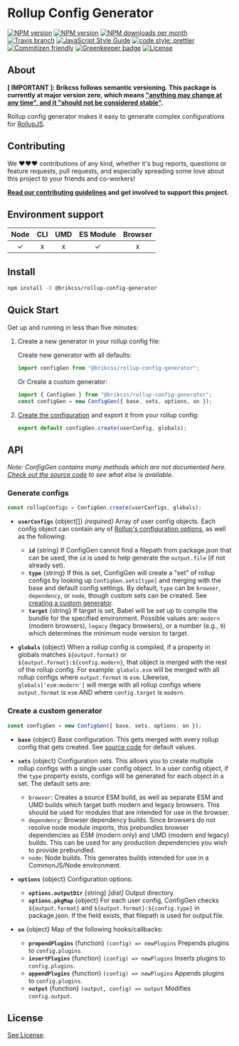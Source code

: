 # Rollup Config Generator

<!-- Shields. -->
<p>
    <!-- NPM version. -->
    <a href="https://www.npmjs.com/package/@brikcss/rollup-config-generator"><img alt="NPM version" src="https://img.shields.io/npm/v/@brikcss/rollup-config-generator.svg?style=flat-square"></a>
    <!-- NPM tag version. -->
    <a href="https://www.npmjs.com/package/@brikcss/rollup-config-generator"><img alt="NPM version" src="https://img.shields.io/npm/v/@brikcss/rollup-config-generator/next.svg?style=flat-square"></a>
    <!-- NPM downloads/month. -->
    <a href="https://www.npmjs.com/package/@brikcss/rollup-config-generator"><img alt="NPM downloads per month" src="https://img.shields.io/npm/dm/@brikcss/rollup-config-generator.svg?style=flat-square"></a>
    <!-- Travis branch. -->
    <a href="https://github.com/brikcss/rollup-config-generator/tree/master"><img alt="Travis branch" src="https://img.shields.io/travis/rust-lang/rust/master.svg?style=flat-square&label=master"></a>
    <!-- Codacy. -->
    <!-- <a href="https://www.codacy.com"><img alt="Codacy code quality" src="https://img.shields.io/codacy/grade/<enter token here>/master.svg?style=flat-square"></a> -->
    <!-- <a href="https://www.codacy.com"><img alt="Codacy code coverage" src="https://img.shields.io/codacy/coverage/<enter token here>/master.svg?style=flat-square"></a> -->
    <!-- Coveralls -->
    <!-- <a href='https://coveralls.io/github/brikcss/rollup-config-generator?branch=master'><img src='https://img.shields.io/coveralls/github/brikcss/rollup-config-generator/master.svg?style=flat-square' alt='Coverage Status' /></a> -->
    <!-- JS Standard style. -->
    <a href="https://standardjs.com"><img alt="JavaScript Style Guide" src="https://img.shields.io/badge/code_style-standard-brightgreen.svg?style=flat-square"></a>
    <!-- Prettier code style. -->
    <a href="https://prettier.io/"><img alt="code style: prettier" src="https://img.shields.io/badge/code_style-prettier-ff69b4.svg?style=flat-square"></a>
    <!-- Semantic release. -->
    <!-- <a href="https://github.com/semantic-release/semantic-release"><img alt="semantic release" src="https://img.shields.io/badge/%20%20%F0%9F%93%A6%F0%9F%9A%80-semantic--release-e10079.svg?style=flat-square"></a> -->
    <!-- Commitizen friendly. -->
    <a href="http://commitizen.github.io/cz-cli/"><img alt="Commitizen friendly" src="https://img.shields.io/badge/commitizen-friendly-brightgreen.svg?style=flat-square"></a>
    <!-- Greenkeeper. -->
    <a href="https://greenkeeper.io/"><img src="https://badges.greenkeeper.io/brikcss/rollup-config-generator.svg?style=flat-square" alt="Greenkeeper badge"></a>
    <!-- MIT License. -->
    <a href="LICENSE.md"><img alt="License" src="https://img.shields.io/npm/l/express.svg?style=flat-square"></a>
</p>

## About

<strong>\[ IMPORTANT \]: Brikcss follows semantic versioning. This package is currently at major version zero, which means <a href="https://semver.org/#spec-item-4" target="_blank">"anything may change at any time", and it "should not be considered stable"</a>.</strong>

Rollup config generator makes it easy to generate complex configurations for [RollupJS](https://rollupjs.org).

## Contributing

We ❤️❤️❤️ contributions of any kind, whether it's bug reports, questions or feature requests, pull requests, and especially spreading some love about this project to your friends and co-workers!

**[Read our contributing guidelines](./CONTRIBUTING.md) and get involved to support this project.**

## Environment support

| Node | CLI | UMD | ES Module | Browser |
| :--: | :-: | :-: | :-------: | :-----: |
|  ✓   |  x  |  x  |     ✓     |    x    |

## Install

```bash
npm install -D @brikcss/rollup-config-generator
```

## Quick Start

Get up and running in less than five minutes:

1.  Create a new generator in your rollup config file:

    Create new generator with all defaults:

    ```js
    import configGen from "@brikcss/rollup-config-generator";
    ```

    Or Create a custom generator:

    ```js
    import { ConfigGen } from "@brikcss/rollup-config-generator";
    const configGen = new ConfigGen({ base, sets, options, on });
    ```

2.  [Create the configuration](#generate-configs) and export it from your rollup config:

    ```js
    export default configGen.create(userConfig, globals);
    ```

## API

_Note: ConfigGen contains many methods which are not documented here. [Check out the source code](./src/rollup-config-generator.js) to see what else is available._

### Generate configs

```js
const rollupConfigs = ConfigGen.create(userConfigs, globals);
```

-   **`userConfigs`** \{object[]\} _(required)_ Array of user config objects. Each config object can contain any of [Rollup's configuration options](https://rollupjs.org/guide/en/#big-list-of-options), as well as the following:

    -   **`id`** \{string\} If ConfigGen cannot find a filepath from package.json that can be used, the `id` is used to help generate the `output.file` (if not already set).
    -   **`type`** \{string\} If this is set, ConfigGen will create a "set" of rollup configs by looking up `ConfigGen.sets[type]` and merging with the base and default config settings. By default, `type` can be `browser`, `dependency`, or `node`, though custom sets can be created. See [creating a custom generator](#create-a-custom-generator).
    -   **`target`** \{string\} If target is set, Babel will be set up to compile the bundle for the specified environment. Possible values are: `modern` (modern browsers), `legacy` (legacy browsers), or a number (e.g., `9`) which determines the minimum node version to target.

-   **`globals`** \{object\} When a rollup config is compiled, if a property in globals matches `${output.format}` or `${output.format}:${config.modern}`, that object is merged with the rest of the rollup config. For example: `globals.esm` will be merged with all rollup configs where `output.format` is `esm`. Likewise, `globals['esm:modern']` will merge with all rollup configs where `output.format` is `esm` AND where `config.target` is `modern`.

### Create a custom generator

```js
const configGen = new ConfigGen({ base, sets, options, on });
```

-   **`base`** \{object\} Base configuration. This gets merged with every rollup config that gets created. See [source code](./src/rollup-config-generator.js) for default values.
-   **`sets`** \{object\} Configuration sets. This allows you to create multiple rollup configs with a single user config object. In a user config object, if the `type` property exists, configs will be generated for each object in a set. The default sets are:

    -   `browser`: Creates a source ESM build, as well as separate ESM and UMD builds which target both modern and legacy browsers. This should be used for modules that are intended for use in the browser.
    -   `dependency`: Browser dependency builds. Since browsers do not resolve node module imports, this prebundles browser dependencies as ESM (modern only) and UMD (modern and legacy) builds. This can be used for any production dependencies you wish to provide prebundled.
    -   `node`: Node builds. This generates builds intended for use in a CommonJS/Node environment.

-   **`options`** \{object\} Configuration options:

    -   **`options.outputDir`** \{string\} _[dist]_ Output directory.
    -   **`options.pkgMap`** \{object\} For each user config, ConfigGen checks `${output.format}` and `${output.format}:${config.type}` in package.json. If the field exists, that filepath is used for output.file.

-   **`on`** \{object\} Map of the following hooks/callbacks:

    -   **`prependPlugins`** \{function\} `(config) => newPlugins` Prepends plugins to `config.plugins`.
    -   **`insertPlugins`** \{function\} `(config) => newPlugins` Inserts plugins to `config.plugins`.
    -   **`appendPlugins`** \{function\} `(config) => newPlugins` Appends plugins to `config.plugins`.
    -   **`output`** \{function\} `(output, config) => output` Modifies `config.output`.

## License

[See License](LICENSE.md).
